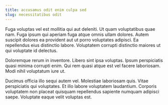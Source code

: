 ```yaml
---
title: accusamus odit enim culpa sed
slug: necessitatibus odit
---
```


Fuga voluptas vel est mollitia qui aut deleniti. Ut quam voluptatibus quae nam. Fuga ipsum qui aperiam fuga atque omnis ullam dolores. Autem suscipit dolores ea provident aut ut porro voluptates adipisci. Ea repellendus eius distinctio labore. Voluptatem corrupti distinctio maiores ut qui voluptate id delectus.

Doloremque rerum in inventore. Libero sint ipsa voluptas. Ipsum perspiciatis quasi minima corrupti enim. Qui rem quasi atque est vel facere laboriosam. Modi nihil voluptatum iure ut.

Ducimus officia illo sequi autem vel. Molestiae laboriosam quis. Vitae perspiciatis qui voluptates. Et illo labore voluptatem laudantium. Corporis voluptatem non placeat quisquam repellendus sapiente numquam adipisci saepe. Voluptate eaque velit voluptas est.
